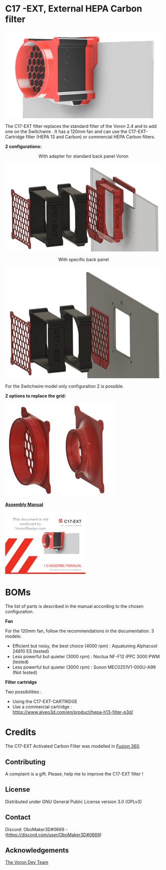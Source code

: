 # C17 -EXT, External HEPA Carbon filter

![C17 -EXT, External HEPA Carbon filter](JPG/IMG_1.png "C17 -EXT, External HEPA Carbon filter")

The C17-EXT filter replaces the standard filter of the Voron 2.4 and to add one on the Switchwire . It has a 120mm fan and can use the C17-EXT-Cartridge filter (HEPA 13 and Carbon) or commercial HEPA Carbon filters.

**2 configurations:**

<div align="center">With adapter for standard back panel Voron</div>

![With adapter for standard back panel Voron](JPG/IMG_2.png "With adapter for standard back panel Voron")

<div align="center">With specific back panel</div>

![With specific back panel](JPG/IMG_3.png "With specific back panel")

For the Switchwire model only configuration 2 is possible.

**2 options to replace the grid:**

![Extractor for 125mm tube](JPG/IMG_5.png "Extrator for 125mm tube") ![Extractor for 100mm tube](JPG/IMG_6.png "Extrator for 100mm tube")

**[Assembly Manual](Doc/VORON_C17_EXT_V1_0.pdf)**

![Manual](JPG/IMG_7.png "")



# BOMs

The list of parts is described in the manual according to the chosen configuration.

**Fan**

For the 120mm fan, follow the recommendations in the documentation. 3 models:
* Efficient but noisy, the best choice (4000 rpm) : Aquatuning Alphacool 24810 ES (tested)
* Less powerful but quieter (3000 rpm) : Noctua NF-F12 iPPC 3000 PWM (tested)
* Less powerful but quieter (3000 rpm) : Sunon MEC0251V1-000U-A99 (Not tested)

**Filter cartridge**

Two possibilities :
* Using the C17-EXT-CARTRIDGE
* Use a commercial cartridge : https://www.alveo3d.com/en/product/hepa-h13-filter-p3d/

# Credits

The C17-EXT Activated Carbon Filter was modelled in [Fusion 360](http://autodesk.com).

## Contributing

A complaint is a gift. Please, help me to improve the C17-EXT filter !

## License

Distributed under GNU General Public License version 3.0 (GPLv3)

## Contact

Discord: OboMaker3D#0669 - (<https://discord.com/user/OboMaker3D#0669>)

## Acknowledgements

[The Voron Dev Team](https://vorondesign.com/)
